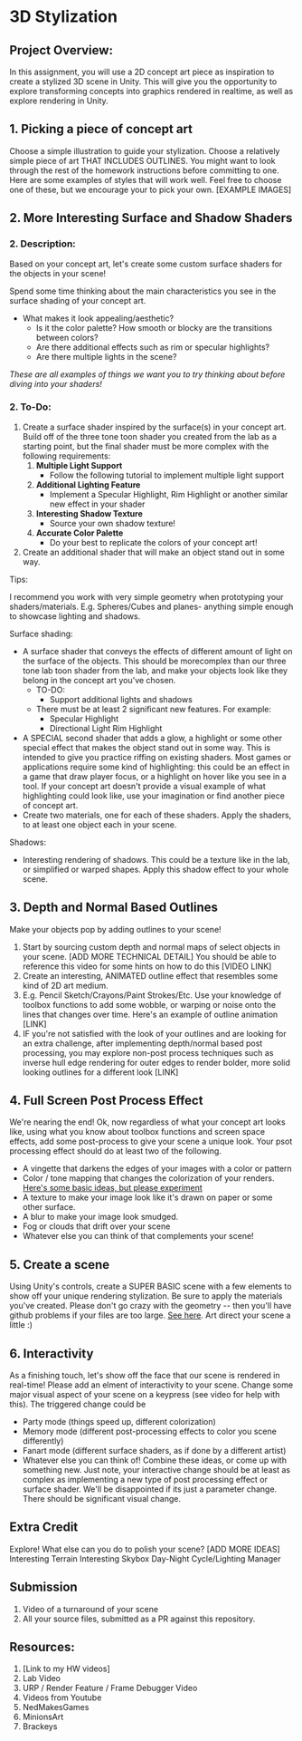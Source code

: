 # 3D Stylization

## Project Overview:
In this assignment, you will use a 2D concept art piece as inspiration to create a stylized 3D scene in Unity. This will give you the opportunity to explore transforming concepts into graphics rendered in realtime, as well as explore rendering in Unity.

## 1. Picking a piece of concept art
Choose a simple illustration to guide your stylization. Choose a relatively simple piece of art THAT INCLUDES OUTLINES. You might want to look through the rest of the homework instructions before committing to one. Here are some examples of styles that will work well. Feel free to choose one of these, but we encourage your to pick your own.
[EXAMPLE IMAGES]


## 2. More Interesting Surface and Shadow Shaders

### **2. Description:**
Based on your concept art, let's create some custom surface shaders for the objects in your scene! 

Spend some time thinking about the main characteristics you see in the surface shading of your concept art. 
* What makes it look appealing/aesthetic?
  * Is it the color palette? How smooth or blocky are the transitions between colors?
  * Are there additional effects such as rim or specular highlights?
  * Are there multiple lights in the scene?

*These are all examples of things we want you to try thinking about before diving into your shaders!*

### **2. To-Do:**
1. Create a surface shader inspired by the surface(s) in your concept art. Build off of the three tone toon shader you created from the lab as a starting point, but the final shader must be more complex with the following requirements:
    1. **Multiple Light Support**
        - Follow the following tutorial to implement multiple light support
    2. **Additional Lighting Feature**
        - Implement a Specular Highlight, Rim Highlight or another similar new effect in your shader
    3. **Interesting Shadow Texture**
        - Source your own shadow texture!
    4. **Accurate Color Palette**
        - Do your best to replicate the colors of your concept art!
 2. Create an additional shader that will make an object stand out in some way. 

Tips:

I recommend you work with very simple geometry when prototyping your shaders/materials. E.g. Spheres/Cubes and planes- anything simple enough to showcase lighting and shadows.


Surface shading:
  * A surface shader that conveys the effects of different amount of light on the surface of the objects. This should be morecomplex than our three tone lab toon shader from the lab, and make your objects look like they belong in the concept art you've chosen.
    * TO-DO:
      * Support additional lights and shadows  
    * There must be at least 2 significant new features. For example:
      * Specular Highlight
      * Directional Light Rim Highlight
  * A SPECIAL second shader that adds a glow, a highlight or some other special effect that makes the object stand out in some way. This is intended to give you practice riffing on existing shaders. Most games or applications require some kind of highlighting: this could be an effect in a game that draw player focus, or a highlight on hover like you see in a tool. If your concept art doesn't provide a visual example of what highlighting could look like, use your imagination or find another piece of concept art.
  * Create two materials, one for each of these shaders. Apply the shaders, to at least one object each in your scene.

Shadows:
* Interesting rendering of shadows. This could be a texture like in the lab, or simplified or warped shapes. Apply this shadow effect to your whole scene.

## 3. Depth and Normal Based Outlines
Make your objects pop by adding outlines to your scene!
1. Start by sourcing custom depth and normal maps of select objects in your scene. [ADD MORE TECHNICAL DETAIL] You should be able to reference this video for some hints on how to do this [VIDEO LINK]
2. Create an interesting, ANIMATED outline effect that resembles some kind of 2D art medium.
  1. E.g. Pencil Sketch/Crayons/Paint Strokes/Etc. Use your knowledge of toolbox functions to add some wobble, or warping or noise onto the lines that changes over time. Here's an example of outline animation [LINK]
  2. IF you're not satisfied with the look of your outlines and are looking for an extra challenge, after implementing depth/normal based post processing, you may explore non-post process techniques such as inverse hull edge rendering for outer edges to render bolder, more solid looking outlines for a different look [LINK]

## 4. Full Screen Post Process Effect
We're nearing the end! Ok, now regardless of what your concept art looks like, using what you know about toolbox functions and screen space effects, add some post-process to give your scene a unique look. Your psot processing effect should do at least two of the following.
* A vingette that darkens the edges of your images with a color or pattern
* Color / tone mapping that changes the colorization of your renders. [Here's some basic ideas, but please experiment](https://gmshaders.com/tutorials/basic_colors/) 
* A texture to make your image look like it's drawn on paper or some other surface.
* A blur to make your image look smudged.
* Fog or clouds that drift over your scene
* Whatever else you can think of that complements your scene!

## 5. Create a scene
Using Unity's controls, create a SUPER BASIC scene with a few elements to show off your unique rendering stylization. Be sure to apply the materials you've created. Please don't go crazy with the geometry -- then you'll have github problems if your files are too large. [See here](https://docs.github.com/en/repositories/working-with-files/managing-large-files/about-large-files-on-github). Art direct your scene a little :)

## 6. Interactivity
As a finishing touch, let's show off the face that our scene is rendered in real-time! Please add an elment of interactivity to your scene. Change some major visual aspect of your scene on a keypress (see video for help with this). The triggered change could be
* Party mode (things speed up, different colorization)
* Memory mode (different post-processing effects to color you scene differently)
* Fanart mode (different surface shaders, as if done by a different artist)
* Whatever else you can think of! Combine these ideas, or come up with something new. Just note, your interactive change should be at least as complex as implementing a new type of post processing effect or surface shader. We'll be disappointed if its just a parameter change. There should be significant visual change.

## Extra Credit
Explore! What else can you do to polish your scene?
[ADD MORE IDEAS]
Interesting Terrain
Interesting Skybox
Day-Night Cycle/Lighting Manager

## Submission
1. Video of a turnaround of your scene
2. All your source files, submitted as a PR against this repository.

## Resources:
1. [Link to my HW videos]
2. Lab Video
3. URP / Render Feature / Frame Debugger Video
4. Videos from Youtube
  1. NedMakesGames
  2. MinionsArt
  3. Brackeys
